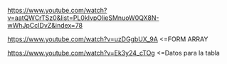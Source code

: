 https://www.youtube.com/watch?v=aatQWCrTSz0&list=PL0kIvpOlieSMnuoW0QX8N-wWhJpCcIDvZ&index=78



https://www.youtube.com/watch?v=uzDGgbUX_9A <=FORM ARRAY

https://www.youtube.com/watch?v=Ek3y24_cTOg <=Datos para la tabla
